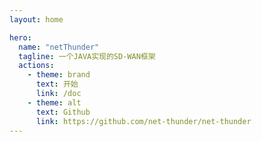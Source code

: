 ```yaml
---
layout: home

hero:
  name: "netThunder"
  tagline: 一个JAVA实现的SD-WAN框架
  actions:
    - theme: brand
      text: 开始
      link: /doc
    - theme: alt
      text: Github
      link: https://github.com/net-thunder/net-thunder
---
```


